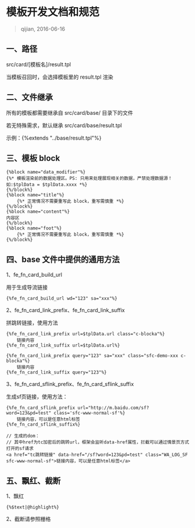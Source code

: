 # 模板开发文档和规范

> qijian, 2016-06-16

## 一、路径

src/card/[模板名]/result.tpl

当模板召回时，会选择模板里的 result.tpl 渲染

## 二、文件继承

所有的模板都需要继承自 src/card/base/ 目录下的文件

若无特殊需求，默认继承 src/card/base/result.tpl

示例：{%extends "../base/result.tpl"%}

## 三、模板 block
```
{%block name="data_modifier"%}
{%* 模板渲染前的数据处理区。PS: 只用来处理展现相关的数据，严禁处理数据源！如:$tplData = $tplData.xxxx *%}
{%/block%}
{%block name="title"%}
    {%* 正常情况不需要重写此 block，重写需慎重 *%}
{%/block%}
{%block name="content"%}
内容区
{%/block%}
{%block name="foot"%}
    {%* 正常情况不需要重写此 block，重写需慎重 *%}
{%/block%}
```

## 四、base 文件中提供的通用方法

1、fe_fn_card_build_url

用于生成导流链接
```
{%fe_fn_card_build_url wd="123" sa="xxx"%}
```

2、fe_fn_card_link_prefix、fe_fn_card_link_suffix

拼跳转链接，使用方法

```
{%fe_fn_card_link_prefix url=$tplData.url class="c-blocka"%}
    链接内容
{%fe_fn_card_link_suffix url=$tplData.url%}

{%fe_fn_card_link_prefix query="123" sa="xxx" class="sfc-demo-xxx c-blocka"%}
    链接内容
{%fe_fn_card_link_suffix query="123"%}
```

3、fe_fn_card_sflink_prefix、fe_fn_card_sflink_suffix

生成sf页链接，使用方法：


```
{%fe_fn_card_sflink_prefix url="http://m.baidu.com/sf?word=123&pd=test" class='sfc-www-normal-sf'%}
    链接内容，可以是任意html标签
{%fe_fn_card_sflink_suffix%}

// 生成的dom：
// 其中href为tc加密后的跳转url，框架会监听data-href属性，拦截可以通过情景页方式打开的sf请求
<a href="tc跳转链接" data-href="/sf?word=123&pd=test" class="WA_LOG_SF sfc-www-normal-sf">链接内容，可以是任意html标签</a>
```

## 五、飘红、截断

1、飘红

```
{%$text|@highlight%}
```

2、截断请参照栅格
